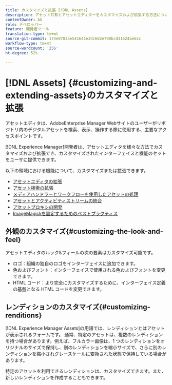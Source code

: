 ```yaml
---
title: カスタマイズと拡張 [!DNL Assets]
description: アセット共有とアセットエディターをカスタマイズおよび拡張する方法について説明します。これにより、ユーザーに合わせたインターフェイスと一連の機能が提供されます。
contentOwner: AG
role: デベロッパー
feature: 開発者ツール
translation-type: tm+mt
source-git-commit: 174e0703ae541641e3dc602e700bcd31624ae62c
workflow-type: tm+mt
source-wordcount: '256'
ht-degree: 52%

---
```



# [!DNL Assets] {#customizing-and-extending-assets}のカスタマイズと拡張

アセットエディタは、AdobeEnterprise Manager Webサイトのユーザーがリポジトリ内のデジタルアセットを検索、表示、操作する際に使用する、主要なアクセスポイントです。

[!DNL Experience Manager]開発者は、アセットエディタを様々な方法でカスタマイズおよび拡張でき、カスタマイズされたインターフェイスと機能のセットをユーザに提供できます。

以下の領域における機能について、カスタマイズまたは拡張できます。

* [アセットエディタの拡張](asseteditorx.md)
* [アセット検索の拡張](searchx.md)
* [メディアハンドラーとワークフローを使用したアセットの処理](media-handlers.md)
* [アセットとアクティビティストリームの統合](extending-activity-stream.md)
* [アセットプロキシの開発](proxy.md)
* [ImageMagickを設定するためのベストプラクティス](best-practices-for-imagemagick.md)

## 外観のカスタマイズ{#customizing-the-look-and-feel}

アセットエディタのルック&amp;フィールの次の要素はカスタマイズ可能です。

* ロゴ：組織の独自のロゴをインターフェイスに追加できます。
* 色およびフォント：インターフェイスで使用される色およびフォントを変更できます。
* HTML コード：より完全にカスタマイズするために、インターフェイス定義の基盤となる HTML コードを変更できます。

## レンディションのカスタマイズ{#customizing-renditions}

[!DNL Experience Manager Assets]の用語では、レンディションとはアセットが表示されるフォームです。 通常、特定のアセットは、複数のレンディションを持つ場合があります。例えば、フルカラー画像は、1 つのレンディションをオリジナルのサイズで保持し、別のレンディションを縮小サイズで、さらに別のレンディションを縮小されグレースケールに変換された状態で保持している場合があります。

特定のアセットを利用できるレンディションは、カスタマイズできます。また、新しいレンディションを作成することもできます。
